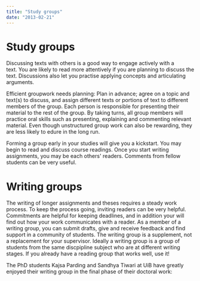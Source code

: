 ```yaml
---
title: "Study groups"
date: "2013-02-21"
---
```


# Study groups

Discussing texts with others is a good way to engage actively with a text. You are likely to read more attentively if you are planning to discuss the text. Discussions also let you practise applying concepts and articulating arguments.

Efficient groupwork needs planning: Plan in advance; agree on a topic and text(s) to discuss, and assign different texts or portions of text to different members of the group. Each person is responsible for presenting their material to the rest of the group. By taking turns, all group members will practice oral skills such as presenting, explaining and commenting relevant material. Even though unstructured group work can also be rewarding, they are less likely to edure in the long run. 

Forming a group early in your studies will give you a kickstart. You may begin to read and discuss course readings. Once you start writing assignments, you may be each others' readers. Comments from fellow students can be very useful.

# Writing groups 
The writing of longer assignments and theses requires a steady work process. To keep the process going, inviting readers can be very helpful. Commitments are helpful for keeping deadlines, and in addition your will find out how your work communicates with a reader. As a member of a writing group, you can submit drafts, give and receive feedback and find support in a community of students. The writing group is a supplement, not a replacement for your supervisor. Ideally a writing group is a group of students from the same discpipline subject who are at different writing stages. If you already have a reading group that works well, use it!

The PhD students Kajsa Parding and Sandhya Tiwari at UiB have greatly enjoyed their writing group in the final phase of their doctoral work:


<Figure
  src="/images/kategori_studier5-1.jpg"
  alt="Study group discussing an academic text"
  caption="Study group. Photo: NHH"
  type="right"
/>


